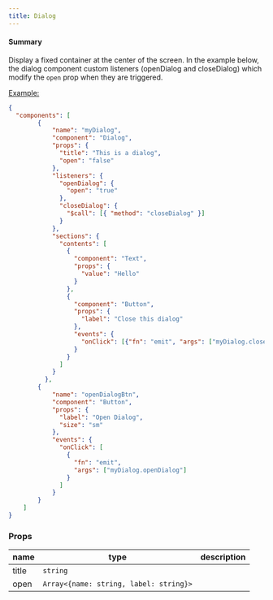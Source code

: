 ```yaml
---
title: Dialog
---
```


#### Summary

Display a fixed container at the center of the screen. In the example below, the dialog component custom listeners (openDialog and closeDialog) which modify the `open` prop when they are triggered.

<u>Example:</u>

```JSON
{
  "components": [
        {
            "name": "myDialog",
            "component": "Dialog",
            "props": {
              "title": "This is a dialog",
              "open": "false"
            },
            "listeners": {
              "openDialog": {
                "open": "true"
              },
              "closeDialog": {
                "$call": [{ "method": "closeDialog" }]
              }
            },
            "sections": {
              "contents": [
                {
                  "component": "Text",
                  "props": {
                    "value": "Hello"
                  }
                },
                {
                  "component": "Button",
                  "props": {
                    "label": "Close this dialog"
                  },
                  "events": {
                    "onClick": [{"fn": "emit", "args": ["myDialog.closeDialog"] }]
                  }
                }
              ]
            }
          },
        {
            "name": "openDialogBtn",
            "component": "Button",
            "props": {
              "label": "Open Dialog",
              "size": "sm"
            },
            "events": {
              "onClick": [
                {
                  "fn": "emit",
                  "args": ["myDialog.openDialog"]
                }
              ]
            }
        }
    ]
}
```

### Props

| name  | type                                   | description |
| ----- | -------------------------------------- | ----------- |
| title | `string`                               |             |
| open  | `Array<{name: string, label: string}>` |             |

